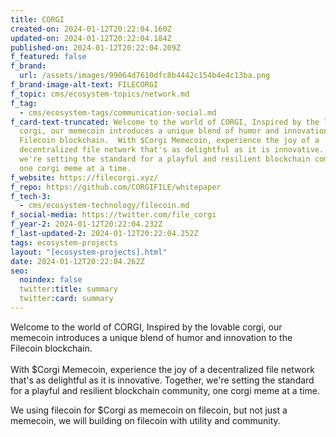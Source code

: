 ```yaml
---
title: CORGI
created-on: 2024-01-12T20:22:04.160Z
updated-on: 2024-01-12T20:22:04.184Z
published-on: 2024-01-12T20:22:04.209Z
f_featured: false
f_brand:
  url: /assets/images/99064d7610dfc8b4442c154b4e4c13ba.png
f_brand-image-alt-text: FILECORGI
f_topic: cms/ecosystem-topics/network.md
f_tag:
  - cms/ecosystem-tags/communication-social.md
f_card-text-truncated: Welcome to the world of CORGI, Inspired by the lovable
  corgi, our memecoin introduces a unique blend of humor and innovation to the
  Filecoin blockchain.  With $Corgi Memecoin, experience the joy of a
  decentralized file network that's as delightful as it is innovative. Together,
  we're setting the standard for a playful and resilient blockchain community,
  one corgi meme at a time.
f_website: https://filecorgi.xyz/
f_repo: https://github.com/CORGIFILE/whitepaper
f_tech-3:
  - cms/ecosystem-technology/filecoin.md
f_social-media: https://twitter.com/file_corgi
f_year-2: 2024-01-12T20:22:04.232Z
f_last-updated-2: 2024-01-12T20:22:04.252Z
tags: ecosystem-projects
layout: "[ecosystem-projects].html"
date: 2024-01-12T20:22:04.262Z
seo:
  noindex: false
  twitter:title: summary
  twitter:card: summary
---
```

Welcome to the world of CORGI, Inspired by the lovable corgi, our memecoin introduces a unique blend of humor and innovation to the Filecoin blockchain.\
\
With $Corgi Memecoin, experience the joy of a decentralized file network that's as delightful as it is innovative. Together, we're setting the standard for a playful and resilient blockchain community, one corgi meme at a time.

We using filecoin for $Corgi as memecoin on filecoin, but not just a memecoin, we will building on filecoin with utility and community.